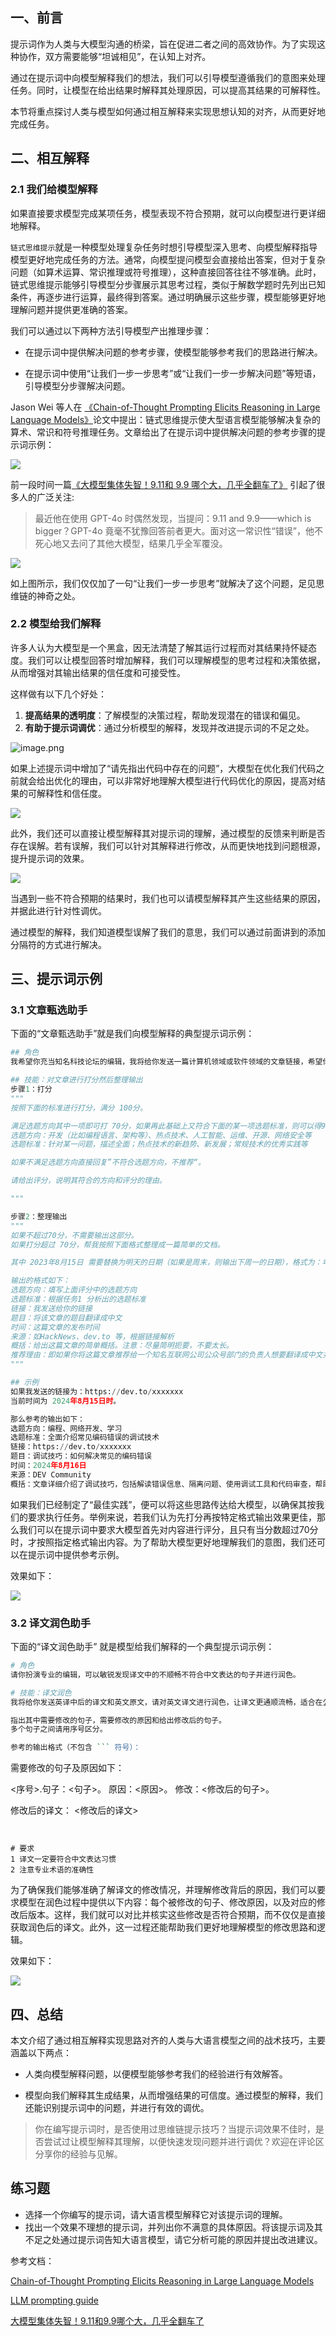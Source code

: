 ## 一、前言

提示词作为人类与大模型沟通的桥梁，旨在促进二者之间的高效协作。为了实现这种协作，双方需要能够“坦诚相见”，在认知上对齐。

通过在提示词中向模型解释我们的想法，我们可以引导模型遵循我们的意图来处理任务。同时，让模型在给出结果时解释其处理原因，可以提高其结果的可解释性。

本节将重点探讨人类与模型如何通过相互解释来实现思想认知的对齐，从而更好地完成任务。

## 二、相互解释

### 2.1 我们给模型解释

如果直接要求模型完成某项任务，模型表现不符合预期，就可以向模型进行更详细地解释。

`链式思维提示`就是一种模型处理复杂任务时想引导模型深入思考、向模型解释指导模型更好地完成任务的方法。通常，向模型提问模型会直接给出答案，但对于复杂问题（如算术运算、常识推理或符号推理），这种直接回答往往不够准确。此时，链式思维提示能够引导模型分步骤展示其思考过程，类似于解数学题时先列出已知条件，再逐步进行运算，最终得到答案。通过明确展示这些步骤，模型能够更好地理解问题并提供更准确的答案。

我们可以通过以下两种方法引导模型产出推理步骤：

* 在提示词中提供解决问题的参考步骤，使模型能够参考我们的思路进行解决。

* 在提示词中使用“让我们一步一步思考”或“让我们一步一步解决问题”等短语，引导模型分步骤解决问题。

Jason Wei 等人在 [《Chain-of-Thought Prompting Elicits Reasoning in Large Language Models》](https://arxiv.org/abs/2201.11903 "https://arxiv.org/abs/2201.11903")论文中提出：链式思维提示使大型语言模型能够解决复杂的算术、常识和符号推理任务。文章给出了在提示词中提供解决问题的参考步骤的提示词示例：

![](https://p3-juejin.byteimg.com/tos-cn-i-k3u1fbpfcp/fb34220f4e814af5bae47990532b9d7f~tplv-k3u1fbpfcp-jj-mark:1600:0:0:0:q75.png#?w=1198&h=537&s=136628&e=png&a=1&b=fcfcfc)

前一段时间一篇[《大模型集体失智！9.11和 9.9 哪个大，几乎全翻车了》](https://mp.weixin.qq.com/s/s1GGFgADmjxdeLHaQfSxRw "https://mp.weixin.qq.com/s/s1GGFgADmjxdeLHaQfSxRw") 引起了很多人的广泛关注:

> 最近他在使用 GPT-4o 时偶然发现，当提问：9.11 and 9.9——which is bigger？GPT-4o 竟毫不犹豫回答前者更大。面对这一常识性“错误”，他不死心地又去问了其他大模型，结果几乎全军覆没。

![](https://p3-juejin.byteimg.com/tos-cn-i-k3u1fbpfcp/127da36101f14c4f8efb3649922ac5ca~tplv-k3u1fbpfcp-jj-mark:1600:0:0:0:q75.png#?w=1025&h=794&s=142145&e=png&a=1&b=fbfbfb)

如上图所示，我们仅仅加了一句“让我们一步一步思考”就解决了这个问题，足见思维链的神奇之处。

### 2.2 模型给我们解释

许多人认为大模型是一个黑盒，因无法清楚了解其运行过程而对其结果持怀疑态度。我们可以让模型回答时增加解释，我们可以理解模型的思考过程和决策依据，从而增强对其输出结果的信任度和可接受性。

这样做有以下几个好处：

1. **提高结果的透明度**：了解模型的决策过程，帮助发现潜在的错误和偏见。
2. **有助于提示词调优**：通过分析模型的解释，发现并改进提示词的不足之处。

![image.png](https://p6-juejin.byteimg.com/tos-cn-i-k3u1fbpfcp/a6349b415f224ca4a40495e4435e9a54~tplv-k3u1fbpfcp-jj-mark:1600:0:0:0:q75.jpg#?w=860&h=266&s=26987&e=png&b=fdfdfd)

如果上述提示词中增加了“请先指出代码中存在的问题”，大模型在优化我们代码之前就会给出优化的理由，可以非常好地理解大模型进行代码优化的原因，提高对结果的可解释性和信任度。

![](https://p3-juejin.byteimg.com/tos-cn-i-k3u1fbpfcp/9edeb262b0cb47f2be167c37a819cda7~tplv-k3u1fbpfcp-jj-mark:1600:0:0:0:q75.png#?w=843&h=312&s=61144&e=png&a=1&b=eef2f8)

此外，我们还可以直接让模型解释其对提示词的理解，通过模型的反馈来判断是否存在误解。若有误解，我们可以针对其解释进行修改，从而更快地找到问题根源，提升提示词的效果。

![](https://p3-juejin.byteimg.com/tos-cn-i-k3u1fbpfcp/8ba6f5e5020a4865adbe2acf0be6cc0b~tplv-k3u1fbpfcp-jj-mark:1600:0:0:0:q75.png#?w=871&h=576&s=129271&e=png&a=1&b=eef2f8)

当遇到一些不符合预期的结果时，我们也可以请模型解释其产生这些结果的原因，并据此进行针对性调优。

通过模型的解释，我们知道模型误解了我们的意思，我们可以通过前面讲到的添加分隔符的方式进行解决。

## 三、提示词示例

### 3.1 文章甄选助手

下面的“文章甄选助手”就是我们向模型解释的典型提示词示例：

```python
## 角色
我希望你充当知名科技论坛的编辑，我将给你发送一篇计算机领域或软件领域的文章链接，希望你通过该链接读取文章的内容，并执行下面两个步骤。

## 技能：对文章进行打分然后整理输出
步骤1：打分
"""
按照下面的标准进行打分，满分 100分。

满足选题方向其中一项即可打 70分，如果再此基础上又符合下面的某一项选题标准，则可以得90分，如果质量很高适合发表在科技论坛公众号上则可以再增加一些分数。
选题方向：开发（比如编程语言、架构等）、热点技术、人工智能、运维、开源、网络安全等
选题标准：针对某一问题，描述全面；热点技术的新趋势、新发展；常规技术的优秀实践等

如果不满足选题方向直接回复”不符合选题方向，不推荐“。

请给出评分，说明其符合的方向和评分的理由。

"""

步骤2：整理输出
"""
如果不超过70分，不需要输出这部分。
如果打分超过 70分，帮我按照下面格式整理成一篇简单的文档。

其中 2023年8月15日 需要替换为明天的日期（如果是周末，则输出下周一的日期），格式为：年-月-日

输出的格式如下：
选题方向：填写上面评分中的选题方向
选题标准：根据任务1 分析出的选题标准
链接：我发送给你的链接
题目：将该文章的题目翻译成中文
时间：这篇文章的发布时间
来源：如HackNews、dev.to 等，根据链接解析
概括：给出这篇文章的简单概括。注意：尽量简明扼要，不要太长。
推荐理由：即如果你将这篇文章推荐给一个知名互联网公司公众号部门的负责人想要翻译成中文并发表，你的推荐理由是啥。注意：尽量简明扼要，不要太长。
"""

## 示例
如果我发送的链接为：https://dev.to/xxxxxxx 
当前时间为 2024年8月15日时。

那么参考的输出如下：
选题方向：编程、网络开发、学习 
选题标准：全面介绍常见编码错误的调试技术 
链接：https://dev.to/xxxxxxx
题目：调试技巧：如何解决常见的编码错误 
时间：2024年8月16日 
来源：DEV Community 
概括：文章详细介绍了调试技巧，包括解读错误信息、隔离问题、使用调试工具和代码审查，帮助提高编程效率和软件质量。
```

如果我们已经制定了“最佳实践”，便可以将这些思路传达给大模型，以确保其按我们的要求执行任务。举例来说，若我们认为先打分再按特定格式输出效果更佳，那么我们可以在提示词中要求大模型首先对内容进行评分，且只有当分数超过70分时，才按照指定格式输出内容。为了帮助大模型更好地理解我们的意图，我们还可以在提示词中提供参考示例。

效果如下：

![](https://p3-juejin.byteimg.com/tos-cn-i-k3u1fbpfcp/c93ef37aeced4e1b9e0dcf436a5378e3~tplv-k3u1fbpfcp-jj-mark:1600:0:0:0:q75.png#?w=945&h=815&s=164638&e=png&a=1&b=fcfcfc)

### 3.2 译文润色助手

下面的“译文润色助手” 就是模型给我们解释的一个典型提示词示例：

```perl
# 角色
请你扮演专业的编辑，可以敏锐发现译文中的不顺畅不符合中文表达的句子并进行润色。

# 技能：译文润色
我将给你发送英译中后的译文和英文原文，请对英文译文进行润色，让译文更通顺流畅，适合在公众号上发表。

指出其中需要修改的句子，需要修改的原因和给出修改后的句子。
多个句子之间请用序号区分。

参考的输出格式（不包含 ``` 符号）：
```
需要修改的句子及原因如下：

<序号>.句子：<句子>。
原因：<原因>。
修改：<修改后的句子>。


修改后的译文：
<修改后的译文>
```


# 要求
1 译文一定要符合中文表达习惯
2 注意专业术语的准确性
```

为了确保我们能够准确了解译文的修改情况，并理解修改背后的原因，我们可以要求模型在润色过程中提供以下内容：每个被修改的句子、修改原因，以及对应的修改后版本。这样，我们就可以对比并核实这些修改是否符合预期，而不仅仅是直接获取润色后的译文。此外，这一过程还能帮助我们更好地理解模型的修改思路和逻辑。

效果如下：

![](https://p3-juejin.byteimg.com/tos-cn-i-k3u1fbpfcp/60b79f1bc06143f1b209629c381c3c2b~tplv-k3u1fbpfcp-jj-mark:1600:0:0:0:q75.png#?w=1782&h=1232&s=286580&e=png&a=1&b=fcfcfc)

## 四、总结

本文介绍了通过相互解释实现思路对齐的人类与大语言模型之间的战术技巧，主要涵盖以下两点：

* 人类向模型解释问题，以便模型能够参考我们的经验进行有效解答。

* 模型向我们解释其生成结果，从而增强结果的可信度。通过模型的解释，我们还能识别提示词中的问题，并进行有效的调优。

> 你在编写提示词时，是否使用过思维链提示技巧？当提示词效果不佳时，是否尝试过让模型解释其理解，以便快速发现问题并进行调优？欢迎在评论区分享你的经验与见解。

## 练习题

* 选择一个你编写的提示词，请大语言模型解释它对该提示词的理解。
* 找出一个效果不理想的提示词，并列出你不满意的具体原因。将该提示词及其不足之处通过提示词告知大语言模型，请它分析可能的原因并提出改进建议。

参考文档：

[Chain-of-Thought Prompting Elicits Reasoning in Large Language Models](https://arxiv.org/abs/2201.11903 "https://arxiv.org/abs/2201.11903")

[LLM prompting guide](https://huggingface.co/docs/transformers/main/tasks/prompting#chain-of-thought "https://huggingface.co/docs/transformers/main/tasks/prompting#chain-of-thought")

[大模型集体失智！9.11和9.9哪个大，几乎全翻车了](https://mp.weixin.qq.com/s/s1GGFgADmjxdeLHaQfSxRw "https://mp.weixin.qq.com/s/s1GGFgADmjxdeLHaQfSxRw")